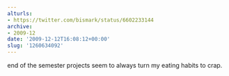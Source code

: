 ```yaml
---
alturls:
- https://twitter.com/bismark/status/6602233144
archive:
- 2009-12
date: '2009-12-12T16:08:12+00:00'
slug: '1260634092'
---
```


end of the semester projects seem to always turn my eating habits to crap.

